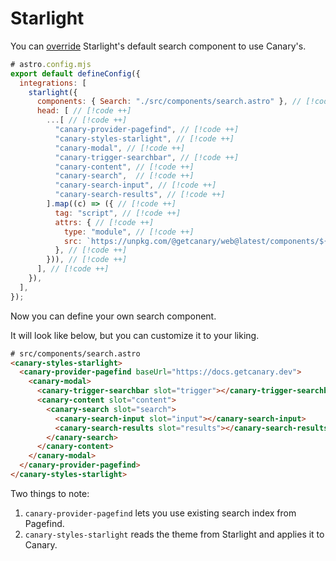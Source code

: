 # Starlight

You can [override](https://starlight.astro.build/reference/overrides/#search) Starlight's default search component to use Canary's.

```js
# astro.config.mjs
export default defineConfig({
  integrations: [
    starlight({
      components: { Search: "./src/components/search.astro" }, // [!code ++]
      head: [ // [!code ++]
        ...[ // [!code ++]
          "canary-provider-pagefind", // [!code ++]
          "canary-styles-starlight", // [!code ++]
          "canary-modal", // [!code ++]
          "canary-trigger-searchbar", // [!code ++]
          "canary-content", // [!code ++]
          "canary-search",  // [!code ++]
          "canary-search-input", // [!code ++]
          "canary-search-results", // [!code ++]
        ].map((c) => ({ // [!code ++]
          tag: "script", // [!code ++]
          attrs: { // [!code ++]
            type: "module", // [!code ++]
            src: `https://unpkg.com/@getcanary/web@latest/components/${c}.js`, // [!code ++]
          }, // [!code ++]
        })), // [!code ++]
      ], // [!code ++]
    }),
  ],
});
```

Now you can define your own search component.

It will look like below, but you can customize it to your liking.

```html
# src/components/search.astro
<canary-styles-starlight>
  <canary-provider-pagefind baseUrl="https://docs.getcanary.dev">
    <canary-modal>
      <canary-trigger-searchbar slot="trigger"></canary-trigger-searchbar>
      <canary-content slot="content">
        <canary-search slot="search">
          <canary-search-input slot="input"></canary-search-input>
          <canary-search-results slot="results"></canary-search-results>
        </canary-search>
      </canary-content>
    </canary-modal>
  </canary-provider-pagefind>
</canary-styles-starlight>
```

Two things to note:

1. `canary-provider-pagefind` lets you use existing search index from Pagefind.
2. `canary-styles-starlight` reads the theme from Starlight and applies it to Canary.
